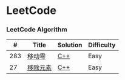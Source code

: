 LeetCode
========

### LeetCode Algorithm

| # | Title | Solution | Difficulty |
|---| ----- | -------- | ---------- |
|283|[移动零](https://leetcode-cn.com/problems/move-zeroes/)|[C++](./数组/283)|Easy|
|27|[移除元素](https://leetcode-cn.com/problems/remove-element/)|[C++](./数组/27)|Easy|